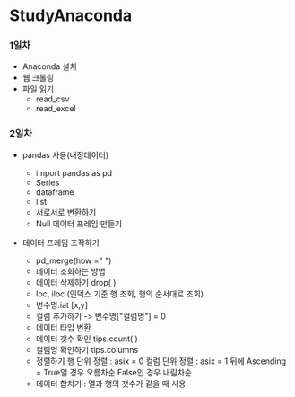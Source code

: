 # StudyAnaconda

### 1일차 

- Anaconda 설치
- 웹 크롤링
- 파일 읽기 
  - read_csv
  - read_excel

### 2일차

- pandas 사용(내장데이터)
  - import pandas as pd
  - Series
  - dataframe
  - list
  - 서로서로 변환하기
  - Null 데이터 프레임 만들기
		
- 데이터 프레임 조작하기
  - pd_merge(how =" ")
  - 데이터 조회하는 방법
  - 데이터 삭제하기 drop( )
  - loc, iloc (인덱스 기준 행 조회, 행의 순서대로 조회)
  - 변수명.iat [x,y]
  - 컬럼 추가하기 -> 변수명["컬럼명"] = 0
  - 데이터 타입 변환
  - 데이터 갯수 확인 tips.count( )
  - 컬럼명 확인하기 tips.columns
  - 정렬하기  행 단위 정렬 : asix = 0 
	     컬럼 단위 정렬 : asix = 1 뒤에 Ascending = True일 경우 오름차순 False인 경우 내림차순
  - 데이터 합치기 : 열과 행의 갯수가 같을 때 사용
  
